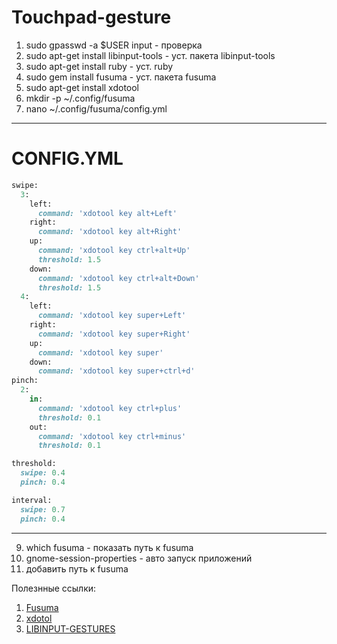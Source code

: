 # Touchpad-gesture

1. sudo gpasswd -a $USER input - проверка
2. sudo apt-get install libinput-tools - уст. пакета libinput-tools
3. sudo apt-get install ruby - уст. ruby
4. sudo gem install fusuma - уст. пакета fusuma
5. sudo apt-get install xdotool
6. mkdir -p ~/.config/fusuma   
7. nano ~/.config/fusuma/config.yml
-----------------------------------------------------------------------------------
# CONFIG.YML
```ruby
swipe:
  3:
    left:
      command: 'xdotool key alt+Left'
    right:
      command: 'xdotool key alt+Right'
    up:
      command: 'xdotool key ctrl+alt+Up'
      threshold: 1.5
    down:
      command: 'xdotool key ctrl+alt+Down'
      threshold: 1.5
  4:
    left:
      command: 'xdotool key super+Left'
    right:
      command: 'xdotool key super+Right'
    up:
      command: 'xdotool key super'
    down:
      command: 'xdotool key super+ctrl+d'
pinch:
  2:
    in:
      command: 'xdotool key ctrl+plus'
      threshold: 0.1
    out:
      command: 'xdotool key ctrl+minus'
      threshold: 0.1

threshold:
  swipe: 0.4
  pinch: 0.4

interval:
  swipe: 0.7
  pinch: 0.4
```
  -----------------------------------------------------------------------------
  
  9. which fusuma - показать путь к fusuma
  10. gnome-session-properties - авто запуск приложений
  11. добавить путь к fusuma
  
  Полезнные ссылки:
  1. [Fusuma](https://github.com/iberianpig/fusuma)
  2. [xdotol](https://github.com/jordansissel/xdotool/blob/master/xdotool.pod)
  3. [LIBINPUT-GESTURES](https://github.com/bulletmark/libinput-gestures)
